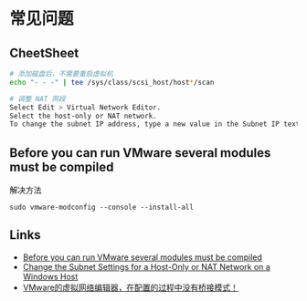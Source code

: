 # 常见问题

## CheetSheet

```sh
# 添加磁盘后，不需要重启虚拟机
echo "- - -" | tee /sys/class/scsi_host/host*/scan

# 调整 NAT 网段
Select Edit > Virtual Network Editor.
Select the host-only or NAT network.
To change the subnet IP address, type a new value in the Subnet IP text box.
```

## Before you can run VMware several modules must be compiled

解决方法

```
sudo vmware-modconfig --console --install-all
```

## Links

- [Before you can run VMware several modules must be compiled](https://unix.stackexchange.com/questions/439529/before-you-can-run-vmware-several-modules-must-be-compiled)
- [Change the Subnet Settings for a Host-Only or NAT Network on a Windows Host](https://docs.vmware.com/en/VMware-Workstation-Pro/17/com.vmware.ws.using.doc/GUID-AF4C4227-2499-440B-A297-A4097A5C94AA.html)
- [VMware的虚拟网络编辑器，在配置的过程中没有桥接模式！](https://blog.csdn.net/nathan8/article/details/105441646)
